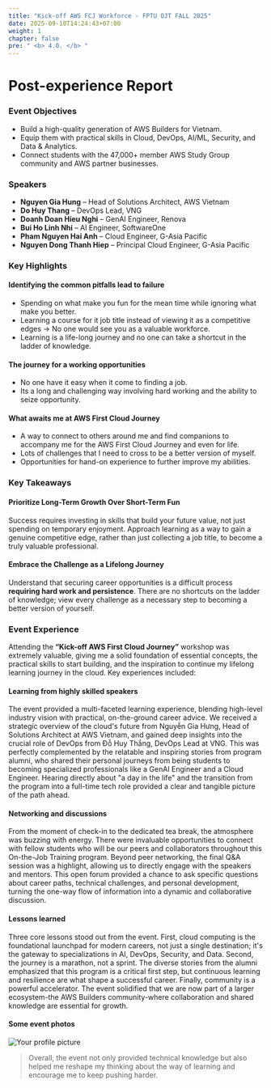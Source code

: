 ```yaml
---
title: "Kick-off AWS FCJ Workforce - FPTU OJT FALL 2025"
date: 2025-09-10T14:24:43+07:00
weight: 1
chapter: false
pre: " <b> 4.0. </b> "
---
```




# Post-experience Report

### Event Objectives

- Build a high-quality generation of AWS Builders for Vietnam.
- Equip them with practical skills in Cloud, DevOps, AI/ML, Security, and Data & Analytics. 
- Connect students with the 47,000+ member AWS Study Group community and AWS partner businesses.

### Speakers

- **Nguyen Gia Hung** – Head of Solutions Architect, AWS Vietnam
- **Do Huy Thang** – DevOps Lead, VNG
- **Doanh Doan Hieu Nghi** – GenAI Engineer, Renova
- **Bui Ho Linh Nhi** – AI Engineer, SoftwareOne
- **Pham Nguyen Hai Anh** – Cloud Engineer, G-Asia Pacific
- **Nguyen Dong Thanh Hiep** – Principal Cloud Engineer, G-Asia Pacific

### Key Highlights

#### Identifying the common pitfalls lead to failure

- Spending on what make you fun for the mean time while ignoring what make you better.
- Learning a course for it job title instead of viewing it as a competitive edges -> No one would see you as a valuable workforce.
- Learning is a life-long journey and no one can take a shortcut in the ladder of knowledge.

#### The journey for a working opportunities

- No one have it easy when it come to finding a job.
- Its a long and challenging way involving hard working and the ability to seize opportunity.

#### What awaits me at AWS First Cloud Journey
- A way to connect to others around me and find companions to accompany me for the AWS First Cloud Journey and even for life.
- Lots of challenges that I need to cross to be a better version of myself.
- Opportunities for hand-on experience to further improve my abilities.

### Key Takeaways

#### Prioritize Long-Term Growth Over Short-Term Fun
Success requires investing in skills that build your future value, not just spending on temporary enjoyment. Approach learning as a way to gain a genuine competitive edge, rather than just collecting a job title, to become a truly valuable professional.

#### Embrace the Challenge as a Lifelong Journey
Understand that securing career opportunities is a difficult process **requiring hard work and persistence**. There are no shortcuts on the ladder of knowledge; view every challenge as a necessary step to becoming a better version of yourself.

### Event Experience

Attending the **“Kick-off AWS First Cloud Journey”** workshop was extremely valuable, giving me a solid foundation of essential concepts, the practical skills to start building, and the inspiration to continue my lifelong learning journey in the cloud. Key experiences included:

#### Learning from highly skilled speakers
The event provided a multi-faceted learning experience, blending high-level industry vision with practical, on-the-ground career advice. We received a strategic overview of the cloud's future from Nguyễn Gia Hưng, Head of Solutions Architect at AWS Vietnam, and gained deep insights into the crucial role of DevOps from Đỗ Huy Thắng, DevOps Lead at VNG. This was perfectly complemented by the relatable and inspiring stories from program alumni, who shared their personal journeys from being students to becoming specialized professionals like a GenAI Engineer and a Cloud Engineer. Hearing directly about "a day in the life" and the transition from the program into a full-time tech role provided a clear and tangible picture of the path ahead.

#### Networking and discussions
From the moment of check-in to the dedicated tea break, the atmosphere was buzzing with energy. There were invaluable opportunities to connect with fellow students who will be our peers and collaborators throughout this On-the-Job Training program. Beyond peer networking, the final Q&A session was a highlight, allowing us to directly engage with the speakers and mentors. This open forum provided a chance to ask specific questions about career paths, technical challenges, and personal development, turning the one-way flow of information into a dynamic and collaborative discussion.

#### Lessons learned
Three core lessons stood out from the event. First, cloud computing is the foundational launchpad for modern careers, not just a single destination; it's the gateway to specializations in AI, DevOps, Security, and Data. Second, the journey is a marathon, not a sprint. The diverse stories from the alumni emphasized that this program is a critical first step, but continuous learning and resilience are what shape a successful career. Finally, community is a powerful accelerator. The event solidified that we are now part of a larger ecosystem-the AWS Builders community-where collaboration and shared knowledge are essential for growth.
#### Some event photos
![Your profile picture](/images/event_photo.png)

> Overall, the event not only provided technical knowledge but also helped me reshape my thinking about the way of learning and encourage me to keep pushing harder.
